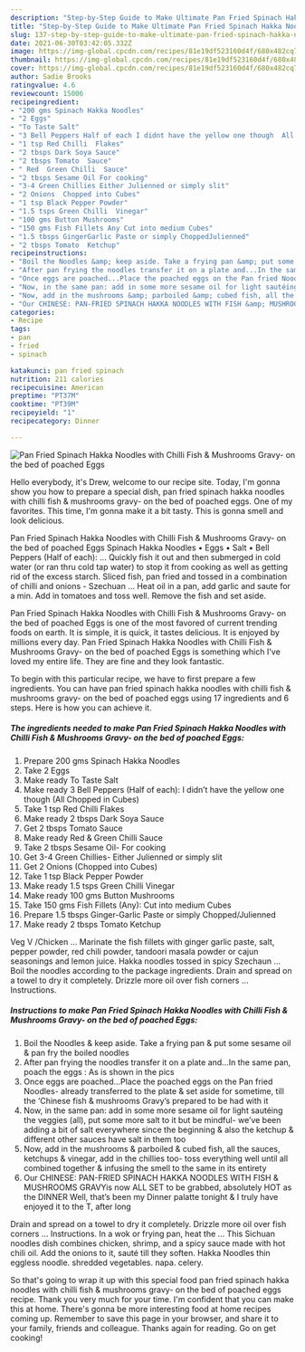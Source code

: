 ```yaml
---
description: "Step-by-Step Guide to Make Ultimate Pan Fried Spinach Hakka Noodles with Chilli Fish &amp;amp; Mushrooms Gravy- on the bed of poached Eggs"
title: "Step-by-Step Guide to Make Ultimate Pan Fried Spinach Hakka Noodles with Chilli Fish &amp;amp; Mushrooms Gravy- on the bed of poached Eggs"
slug: 137-step-by-step-guide-to-make-ultimate-pan-fried-spinach-hakka-noodles-with-chilli-fish-and-amp-mushrooms-gravy-on-the-bed-of-poached-eggs
date: 2021-06-30T03:42:05.332Z
image: https://img-global.cpcdn.com/recipes/81e19df523160d4f/680x482cq70/pan-fried-spinach-hakka-noodles-with-chilli-fish-mushrooms-gravy-on-the-bed-of-poached-eggs-recipe-main-photo.jpg
thumbnail: https://img-global.cpcdn.com/recipes/81e19df523160d4f/680x482cq70/pan-fried-spinach-hakka-noodles-with-chilli-fish-mushrooms-gravy-on-the-bed-of-poached-eggs-recipe-main-photo.jpg
cover: https://img-global.cpcdn.com/recipes/81e19df523160d4f/680x482cq70/pan-fried-spinach-hakka-noodles-with-chilli-fish-mushrooms-gravy-on-the-bed-of-poached-eggs-recipe-main-photo.jpg
author: Sadie Brooks
ratingvalue: 4.6
reviewcount: 15006
recipeingredient:
- "200 gms Spinach Hakka Noodles"
- "2 Eggs"
- "To Taste Salt"
- "3 Bell Peppers Half of each I didnt have the yellow one though  All Chopped in Cubes"
- "1 tsp Red Chilli  Flakes"
- "2 tbsps Dark Soya Sauce"
- "2 tbsps Tomato  Sauce"
- " Red  Green Chilli  Sauce"
- "2 tbsps Sesame Oil For cooking"
- "3-4 Green Chillies Either Julienned or simply slit"
- "2 Onions  Chopped into Cubes"
- "1 tsp Black Pepper Powder"
- "1.5 tsps Green Chilli  Vinegar"
- "100 gms Button Mushrooms"
- "150 gms Fish Fillets Any Cut into medium Cubes"
- "1.5 tbsps GingerGarlic Paste or simply ChoppedJulienned"
- "2 tbsps Tomato  Ketchup"
recipeinstructions:
- "Boil the Noodles &amp; keep aside. Take a frying pan &amp; put some sesame oil &amp; pan fry the boiled noodles"
- "After pan frying the noodles transfer it on a plate and...In the same pan, poach the eggs : As is shown in the pics"
- "Once eggs are poached...Place the poached eggs on the Pan fried Noodles- already transferred to the plate &amp; set aside for sometime, till the ‘Chinese fish &amp; mushrooms Gravy’s prepared to be had with it"
- "Now, in the same pan: add in some more sesame oil for light sautéing the veggies (all), put some more salt to it but be mindful- we’ve been adding a bit of salt everywhere since the beginning &amp; also the ketchup &amp; different other sauces have salt in them too"
- "Now, add in the mushrooms &amp; parboiled &amp; cubed fish, all the sauces, ketchups &amp; vinegar, add in the chillies too- toss everything well until all combined together &amp; infusing the smell to the same in its entirety"
- "Our CHINESE: PAN-FRIED SPINACH HAKKA NOODLES WITH FISH &amp; MUSHROOMS GRAVYis now ALL SET to be grabbed, absolutely HOT as the DINNER Well, that’s been my Dinner palatte tonight &amp; I truly have enjoyed it to the T, after long"
categories:
- Recipe
tags:
- pan
- fried
- spinach

katakunci: pan fried spinach 
nutrition: 211 calories
recipecuisine: American
preptime: "PT37M"
cooktime: "PT39M"
recipeyield: "1"
recipecategory: Dinner

---
```



![Pan Fried Spinach Hakka Noodles with Chilli Fish &amp; Mushrooms Gravy- on the bed of poached Eggs](https://img-global.cpcdn.com/recipes/81e19df523160d4f/680x482cq70/pan-fried-spinach-hakka-noodles-with-chilli-fish-mushrooms-gravy-on-the-bed-of-poached-eggs-recipe-main-photo.jpg)

Hello everybody, it's Drew, welcome to our recipe site. Today, I'm gonna show you how to prepare a special dish, pan fried spinach hakka noodles with chilli fish &amp; mushrooms gravy- on the bed of poached eggs. One of my favorites. This time, I'm gonna make it a bit tasty. This is gonna smell and look delicious.

Pan Fried Spinach Hakka Noodles with Chilli Fish &amp; Mushrooms Gravy- on the bed of poached Eggs Spinach Hakka Noodles • Eggs • Salt • Bell Peppers (Half of each): … Quickly fish it out and then submerged in cold water (or ran thru cold tap water) to stop it from cooking as well as getting rid of the excess starch. Sliced fish, pan fried and tossed in a combination of chilli and onions - Szechuan … Heat oil in a pan, add garlic and saute for a min. Add in tomatoes and toss well. Remove the fish and set aside.

Pan Fried Spinach Hakka Noodles with Chilli Fish &amp; Mushrooms Gravy- on the bed of poached Eggs is one of the most favored of current trending foods on earth. It is simple, it is quick, it tastes delicious. It is enjoyed by millions every day. Pan Fried Spinach Hakka Noodles with Chilli Fish &amp; Mushrooms Gravy- on the bed of poached Eggs is something which I've loved my entire life. They are fine and they look fantastic.


To begin with this particular recipe, we have to first prepare a few ingredients. You can have pan fried spinach hakka noodles with chilli fish &amp; mushrooms gravy- on the bed of poached eggs using 17 ingredients and 6 steps. Here is how you can achieve it.

<!--inarticleads1-->

##### The ingredients needed to make Pan Fried Spinach Hakka Noodles with Chilli Fish &amp; Mushrooms Gravy- on the bed of poached Eggs:

1. Prepare 200 gms Spinach Hakka Noodles
1. Take 2 Eggs
1. Make ready To Taste Salt
1. Make ready 3 Bell Peppers (Half of each): I didn’t have the yellow one though  (All Chopped in Cubes)
1. Take 1 tsp Red Chilli  Flakes
1. Make ready 2 tbsps Dark Soya Sauce
1. Get 2 tbsps Tomato  Sauce
1. Make ready  Red &amp; Green Chilli  Sauce
1. Take 2 tbsps Sesame Oil- For cooking
1. Get 3-4 Green Chillies- Either Julienned or simply slit
1. Get 2 Onions  (Chopped into Cubes)
1. Take 1 tsp Black Pepper Powder
1. Make ready 1.5 tsps Green Chilli  Vinegar
1. Make ready 100 gms Button Mushrooms
1. Take 150 gms Fish Fillets (Any): Cut into medium Cubes
1. Prepare 1.5 tbsps Ginger-Garlic Paste or simply Chopped/Julienned
1. Make ready 2 tbsps Tomato  Ketchup


Veg V /Chicken … Marinate the fish fillets with ginger garlic paste, salt, pepper powder, red chili powder, tandoori masala powder or cajun seasonings and lemon juice. Hakka noodles tossed in spicy Szechaun … Boil the noodles according to the package ingredients. Drain and spread on a towel to dry it completely. Drizzle more oil over fish corners … Instructions. 

<!--inarticleads2-->

##### Instructions to make Pan Fried Spinach Hakka Noodles with Chilli Fish &amp; Mushrooms Gravy- on the bed of poached Eggs:

1. Boil the Noodles &amp; keep aside. Take a frying pan &amp; put some sesame oil &amp; pan fry the boiled noodles
1. After pan frying the noodles transfer it on a plate and...In the same pan, poach the eggs : As is shown in the pics
1. Once eggs are poached...Place the poached eggs on the Pan fried Noodles- already transferred to the plate &amp; set aside for sometime, till the ‘Chinese fish &amp; mushrooms Gravy’s prepared to be had with it
1. Now, in the same pan: add in some more sesame oil for light sautéing the veggies (all), put some more salt to it but be mindful- we’ve been adding a bit of salt everywhere since the beginning &amp; also the ketchup &amp; different other sauces have salt in them too
1. Now, add in the mushrooms &amp; parboiled &amp; cubed fish, all the sauces, ketchups &amp; vinegar, add in the chillies too- toss everything well until all combined together &amp; infusing the smell to the same in its entirety
1. Our CHINESE: PAN-FRIED SPINACH HAKKA NOODLES WITH FISH &amp; MUSHROOMS GRAVYis now ALL SET to be grabbed, absolutely HOT as the DINNER Well, that’s been my Dinner palatte tonight &amp; I truly have enjoyed it to the T, after long


Drain and spread on a towel to dry it completely. Drizzle more oil over fish corners … Instructions. In a wok or frying pan, heat the … This Sichuan noodles dish combines chicken, shrimp, and a spicy sauce made with hot chili oil. Add the onions to it, sauté till they soften. Hakka Noodles thin eggless noodle. shredded vegetables. napa. celery. 

So that's going to wrap it up with this special food pan fried spinach hakka noodles with chilli fish &amp; mushrooms gravy- on the bed of poached eggs recipe. Thank you very much for your time. I'm confident that you can make this at home. There's gonna be more interesting food at home recipes coming up. Remember to save this page in your browser, and share it to your family, friends and colleague. Thanks again for reading. Go on get cooking!
